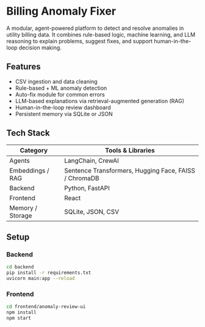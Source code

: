 # Billing Anomaly Fixer

A modular, agent-powered platform to detect and resolve anomalies in utility billing data. It combines rule-based logic, machine learning, and LLM reasoning to explain problems, suggest fixes, and support human-in-the-loop decision making.

## Features

- CSV ingestion and data cleaning
- Rule-based + ML anomaly detection
- Auto-fix module for common errors
- LLM-based explanations via retrieval-augmented generation (RAG)
- Human-in-the-loop review dashboard
- Persistent memory via SQLite or JSON

## Tech Stack

| Category             | Tools & Libraries                                  |
|----------------------|----------------------------------------------------|
| Agents               | LangChain, CrewAI                                  |
| Embeddings / RAG     | Sentence Transformers, Hugging Face, FAISS / ChromaDB |
| Backend              | Python, FastAPI                                    |
| Frontend             | React                                              |
| Memory / Storage     | SQLite, JSON, CSV                                  |


## Setup

### Backend

```bash
cd backend
pip install -r requirements.txt
uvicorn main:app --reload
```

### Frontend

```bash
cd frontend/anomaly-review-ui
npm install
npm start
```
